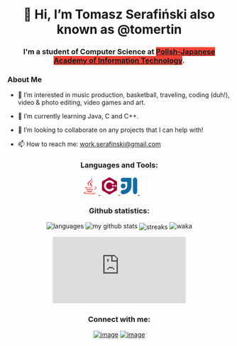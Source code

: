 <h1 align="center">👋 Hi, I’m Tomasz Serafiński also known as @tomertin</h1>
<h3 align="center"> I'm a student of Computer Science at <a href="https://www.pja.edu.pl/en" style="background-color: #f44336">Polish-Japanese Academy of Information Technology</a>.</h3>

### About Me
- 👀 I’m interested in music production, basketball, traveling, coding (duh!), video & photo editing, video games and art.

- 🌱 I’m currently learning Java, C and C++.

- 💞️ I’m looking to collaborate on any projects that I can help with!

- 📫 How to reach me: work.serafinski@gmail.com

<h3 align="center">Languages and Tools:</h3>

<p align="center">
  <a href="https://java.com" target="_blank"> 
    <img src="https://raw.githubusercontent.com/devicons/devicon/master/icons/java/java-plain.svg" alt="java" width="40" height="40"/> 
  </a>
    <a href="https://isocpp.org/" target="_blank"> 
    <img src="https://raw.githubusercontent.com/devicons/devicon/master/icons/cplusplus/cplusplus-plain.svg" alt="cplusplus" width="40" height="40"/> 
  </a>
  <a href="https://www.jetbrains.com/idea/" target="_blank"> 
    <img src="https://raw.githubusercontent.com/devicons/devicon/master/icons/intellij/intellij-plain.svg" alt="intellij" width="40" height="40"/> 
  </a>
   <a href="https://github.com/" target="_blank"> 
    <img src="src/GitHub-Mark-Light-120px-plus.png" alt="github" width="40" height="40"/> 
  </a>  

<div align="center">
<h3>Github statistics: </h3>
  <img height= "150" src="https://github-readme-stats.vercel.app/api?username=Tomertin&theme=dark&show_icons=true" alt="languages" />
  <img height= "150" src="https://github-readme-stats.vercel.app/api/top-langs/?username=Tomertin&layout=compact&theme=dark&l&langs_count=10" alt="my github stats" />
  <img align="center" src="https://github-readme-streak-stats.herokuapp.com/?user=Tomertin&theme=dark" alt="streaks" />
  <img src="https://github.com/tomertin/tomertin/blob/main/images/stat.svg" alt="waka"/>
  <figure><embed src="https://wakatime.com/share/@tomertin/10adc508-85af-485c-92c2-cdcb45fc219c.svg"></embed></figure>
</div>

<!--START_SECTION:waka-->
<!--END_SECTION:waka-->


<h3 align="center">Connect with me:</h3>
<div align="center">

[![image](https://img.shields.io/badge/LinkedIn-0077B5?style=for-the-badge&logo=linkedin&logoColor=white)](https://www.linkedin.com/in/tomasz-serafi%C5%84ski/)
[![image](https://img.shields.io/badge/Gmail-D14836?style=for-the-badge&logo=gmail&logoColor=white)](mailto:work.serafinski@gmail.com)

</div>
<!---
tomertin/tomertin is a ✨ special ✨ repository because its `README.md` (this file) appears on your GitHub profile.
You can click the Preview link to take a look at your changes.
--->
